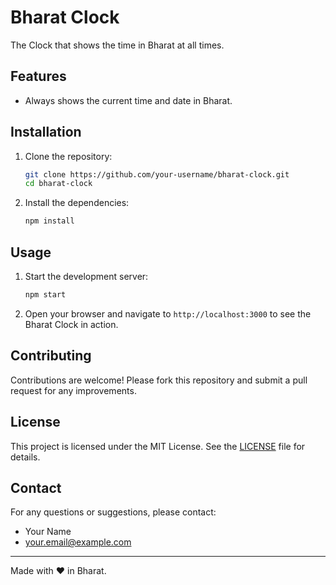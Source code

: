 # Bharat Clock

The Clock that shows the time in Bharat at all times.

## Features

- Always shows the current time and date in Bharat.

## Installation

1. Clone the repository:

    ```bash
    git clone https://github.com/your-username/bharat-clock.git
    cd bharat-clock
    ```

2. Install the dependencies:

    ```bash
    npm install
    ```

## Usage

1. Start the development server:

    ```bash
    npm start
    ```

2. Open your browser and navigate to `http://localhost:3000` to see the Bharat Clock in action.

## Contributing

Contributions are welcome! Please fork this repository and submit a pull request for any improvements.

## License

This project is licensed under the MIT License. See the [LICENSE](LICENSE) file for details.

## Contact

For any questions or suggestions, please contact:

- Your Name
- [your.email@example.com](mailto:your.email@example.com)

---

Made with ❤️ in Bharat.

